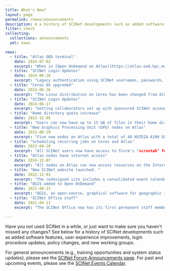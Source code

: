 ```yaml
---
title: What's New?
layout: page
permalink: /news/announcements
description: A a history of SCINet developments such as added software features, user experience improvements, login procedure updates, policy changes, and new working groups.
filter: check
collecting: 
  collections: announcements
  yml: news

news:
  - title: "Atlas OOD terminal"
    date: 2024-07-02
    excerpt: "When in [Open OnDemand on Atlas](https://atlas-ood.hpc.msstate.edu/), the terminal created by clicking on *Clusters* > *Atlas Shell Access* no longer prompts users to re-authenticate."
  - title: "SCINet Login Updates"
    date: 2024-06-26
    excerpt: "Legacy authentication using SCINet usernames, passwords, and authentication codes is no longer supported. Access to SCINet is now limited to authentication with a LincPass or a Login.gov account, with the exception of some sponsored accounts still using YubiKey devices. These accounts will be transitioned to Login.gov over the next few months. See detailed instructions on our [Logging Into SCINet Guide]({{ site.baseurl }}/guides/access)."
  - title: "Ceres OS upgraded"
    date: 2024-06-26
    excerpt: "The Linux distribution on Ceres has been changed from AlmaLinux to Red Hat Enterprise Linux 9.2. This should not cause complications with previously installed software or workflows."
  - title: "SCINet Login Updates"
    date: 2024-06-17
    excerpt: "Getting collaborators set up with sponsored SCINet accounts is now much quicker because non-LincPass holders can use Login.gov credentials. We are no longer relying on the physical devices, YubiKeys, that had to be mailed to such users. See detailed instructions on our [Logging Into SCINet Guide]({{ site.baseurl }}/guides/access)."
  - title: "Home directory quota increase"
    date: 2023-12-05
    excerpt: "Users can now have up to 15 GB of files in their home directories. "
  - title: "New Graphics Processing Unit (GPU) nodes on Atlas"
    date: 2023-08-29
    excerpt: "Five new nodes on Atlas with a total of 40 NVIDIA A100 GPUs are now available. This drastically increases SCINet's GPU computing capacity and offers SCINet users access to state-of-the-art GPU technology for running AI and deep learning workflows, large-scale data analyses, and other computationally intensive tasks."
  - title: "Scheduling recurring jobs on Ceres and Atlas"
    date: 2023-04-10
    excerpt: "All SCINet users now have access to Slurm's "scrontab" feature, which makes it possible to schedule jobs that automatically run on a recurring basis."
  - title: "Atlas nodes have internet access"
    date: 2024-12-07
    excerpt: "All nodes on Atlas can now access resources on the Internet, which drastically simplifies many scientific computing workflows. For example, it is now possible to update software packages or access external data resources from any node on the system."
  - title: "New SCINet website launched. "
    date: 2022-12-01
    excerpt: "The redesigned site includes a consolidated event calendar, improved user guide navigation, and a more informative landing page. "
  - title: "QGIS added to Open OnDemand"
    date: 2022-08-23
    excerpt: "QGIS, an open-source, graphical software for geographic information systems, has been added to Open OnDemand on both Ceres and Atlas."
  - title: "SCINet Office staff"
    date: 2021-04-11
    excerpt: "The SCINet Office now has its first permanent staff member with more expected to onboard in the coming months."

---
```


Have you not used SCINet in a while, or just want to make sure you haven't missed any changes? See below for a history of SCINet developments such as added software features, user experience improvements, login procedure updates, policy changes, and new working groups. 

For general announcements (e.g., training opportunities and system status updates), please see the [SCINet Forum Announcements page](https://forum.scinet.usda.gov/c/announcements/6). For past and upcoming events, please see the [SCINet Events Calendar](/training/events/).
 
